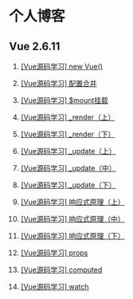 # 个人博客

## Vue 2.6.11

1. [[Vue源码学习] new Vue()](https://github.com/chenzm11/blog/issues/1)

2. [[Vue源码学习] 配置合并](https://github.com/chenzm11/blog/issues/2)

3. [[Vue源码学习] $mount挂载](https://github.com/chenzm11/blog/issues/3)

4. [[Vue源码学习] _render（上）](https://github.com/chenzm11/blog/issues/4)

5. [[Vue源码学习] _render（下）](https://github.com/chenzm11/blog/issues/5)

6. [[Vue源码学习] _update（上）](https://github.com/chenzm11/blog/issues/6)

7. [[Vue源码学习] _update（中）](https://github.com/chenzm11/blog/issues/7)

8. [[Vue源码学习] _update（下）](https://github.com/chenzm11/blog/issues/8)

9. [[Vue源码学习] 响应式原理（上）](https://github.com/chenzm11/blog/issues/9)

10. [[Vue源码学习] 响应式原理（中）](https://github.com/chenzm11/blog/issues/10)

11. [[Vue源码学习] 响应式原理（下）](https://github.com/chenzm11/blog/issues/11)

12. [[Vue源码学习] props](https://github.com/chenzm11/blog/issues/12)

13. [[Vue源码学习] computed](https://github.com/chenzm11/blog/issues/13)

14. [[Vue源码学习] watch](https://github.com/chenzm11/blog/issues/14)